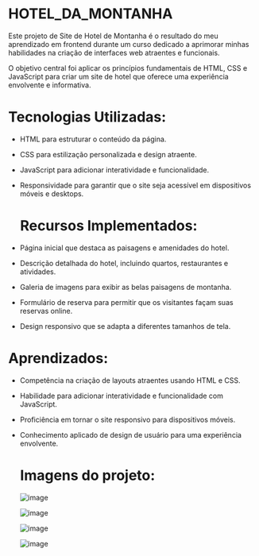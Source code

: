 # HOTEL_DA_MONTANHA

Este projeto de Site de Hotel de Montanha é o resultado do meu aprendizado em frontend durante um curso dedicado a aprimorar minhas habilidades na criação de interfaces web atraentes e funcionais.

O objetivo central foi aplicar os princípios fundamentais de HTML, CSS e JavaScript para criar um site de hotel que oferece uma experiência envolvente e informativa.

##

# Tecnologias Utilizadas:

- HTML para estruturar o conteúdo da página.
- CSS para estilização personalizada e design atraente.
- JavaScript para adicionar interatividade e funcionalidade.
- Responsividade para garantir que o site seja acessível em dispositivos móveis e desktops.

  ##

  # Recursos Implementados:

- Página inicial que destaca as paisagens e amenidades do hotel.
- Descrição detalhada do hotel, incluindo quartos, restaurantes e atividades.
- Galeria de imagens para exibir as belas paisagens de montanha.
- Formulário de reserva para permitir que os visitantes façam suas reservas online.
- Design responsivo que se adapta a diferentes tamanhos de tela.

# Aprendizados:

- Competência na criação de layouts atraentes usando HTML e CSS.
- Habilidade para adicionar interatividade e funcionalidade com JavaScript.
- Proficiência em tornar o site responsivo para dispositivos móveis.
- Conhecimento aplicado de design de usuário para uma experiência envolvente.

  ##

  # Imagens do projeto:

  ![image](https://github.com/Jose-Capucho/HOTEL_DA_MONTANHA/assets/97485966/cf2a8f25-480f-4627-a17e-2df823ff886e)

  ![image](https://github.com/Jose-Capucho/HOTEL_DA_MONTANHA/assets/97485966/c5cd1593-d482-483f-88af-a584e11ec5b1)

  ![image](https://github.com/Jose-Capucho/HOTEL_DA_MONTANHA/assets/97485966/b59e066f-c7b8-455a-b4db-7f5fd5830a13)

  ![image](https://github.com/Jose-Capucho/HOTEL_DA_MONTANHA/assets/97485966/70b836d9-de61-4f2d-8afd-a9fe88243a59)




